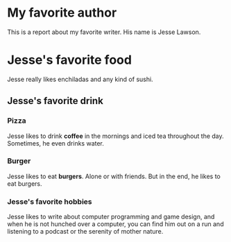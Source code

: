# My favorite author

This is a report about my favorite writer. His name is Jesse Lawson.

# Jesse's favorite food

Jesse really likes enchiladas and any kind of sushi. 

## Jesse's favorite drink
### Pizza
Jesse likes to drink **coffee** in the mornings and iced tea throughout the day. Sometimes, he even drinks water. 
### Burger
Jesse likes to eat **burgers**. Alone or with friends. But in the end, he likes to eat burgers. 

### Jesse's favorite hobbies

Jesse likes to write about computer programming and game design, and when he is not hunched over a computer, you can find him out on a run and listening to a podcast or the serenity of mother nature. 
